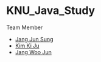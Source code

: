 # KNU_Java_Study

Team Member
- [Jang Jun Sung](https://github.com/ondacloud)
- [Kim Ki Ju](https://github.com/Giljuck)
- [Jang Woo Jun](https://github.com/lambda127)